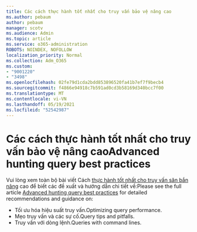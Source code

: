 ```yaml
---
title: Các cách thực hành tốt nhất cho truy vấn bảo vệ nâng cao
ms.author: pebaum
author: pebaum
manager: scotv
ms.audience: Admin
ms.topic: article
ms.service: o365-administration
ROBOTS: NOINDEX, NOFOLLOW
localization_priority: Normal
ms.collection: Adm_O365
ms.custom:
- "9001220"
- "3498"
ms.openlocfilehash: 02fe79d1cda2bdd853896520fa41b7ef7f9becb4
ms.sourcegitcommit: f4866e94918c7b591ad0cd3b58169d340bcc7f00
ms.translationtype: MT
ms.contentlocale: vi-VN
ms.lasthandoff: 05/19/2021
ms.locfileid: "52542987"
---
```

# <a name="advanced-hunting-query-best-practices"></a><span data-ttu-id="c1370-102">Các cách thực hành tốt nhất cho truy vấn bảo vệ nâng cao</span><span class="sxs-lookup"><span data-stu-id="c1370-102">Advanced hunting query best practices</span></span>

<span data-ttu-id="c1370-103">Vui lòng xem toàn bộ bài viết Cách [thực hành tốt nhất cho truy vấn săn bắn nâng](/windows/security/threat-protection/microsoft-defender-atp/advanced-hunting-best-practices#optimize-query-performance) cao để biết các đề xuất và hướng dẫn chi tiết về:</span><span class="sxs-lookup"><span data-stu-id="c1370-103">Please see the full article [Advanced hunting query best practices](/windows/security/threat-protection/microsoft-defender-atp/advanced-hunting-best-practices#optimize-query-performance) for detailed recommendations and guidance on:</span></span>
- <span data-ttu-id="c1370-104">Tối ưu hóa hiệu suất truy vấn.</span><span class="sxs-lookup"><span data-stu-id="c1370-104">Optimizing query performance.</span></span>
- <span data-ttu-id="c1370-105">Mẹo truy vấn và các sự cố.</span><span class="sxs-lookup"><span data-stu-id="c1370-105">Query tips and pitfalls.</span></span>
- <span data-ttu-id="c1370-106">Truy vấn với dòng lệnh.</span><span class="sxs-lookup"><span data-stu-id="c1370-106">Queries with command lines.</span></span>


